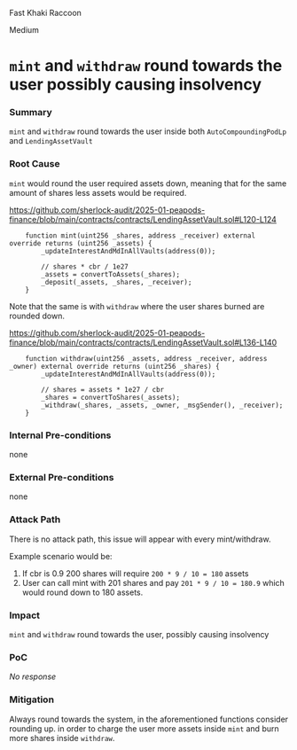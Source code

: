 Fast Khaki Raccoon

Medium

# `mint` and `withdraw` round towards the user possibly causing insolvency

### Summary

`mint` and `withdraw` round towards the user inside both `AutoCompoundingPodLp` and `LendingAssetVault`

### Root Cause

`mint` would round the user required assets down, meaning that for the same amount of shares less assets would be required.

https://github.com/sherlock-audit/2025-01-peapods-finance/blob/main/contracts/contracts/LendingAssetVault.sol#L120-L124
```solidity
    function mint(uint256 _shares, address _receiver) external override returns (uint256 _assets) {
        _updateInterestAndMdInAllVaults(address(0));

        // shares * cbr / 1e27
        _assets = convertToAssets(_shares);
        _deposit(_assets, _shares, _receiver);
    }
```

Note that the same is with `withdraw` where the user shares burned are rounded down.

https://github.com/sherlock-audit/2025-01-peapods-finance/blob/main/contracts/contracts/LendingAssetVault.sol#L136-L140
```solidity
    function withdraw(uint256 _assets, address _receiver, address _owner) external override returns (uint256 _shares) {
        _updateInterestAndMdInAllVaults(address(0));

        // shares = assets * 1e27 / cbr
        _shares = convertToShares(_assets);
        _withdraw(_shares, _assets, _owner, _msgSender(), _receiver);
    }
```

### Internal Pre-conditions

none

### External Pre-conditions

none

### Attack Path

There is no attack path, this issue will appear with every mint/withdraw.

Example scenario would be:
1. If cbr is 0.9 200 shares will require `200 * 9 / 10 = 180` assets
2. User can call mint with 201 shares  and pay `201 * 9 / 10 = 180.9` which would round down to 180 assets.

### Impact

`mint` and `withdraw` round towards the user, possibly causing insolvency


### PoC

_No response_

### Mitigation

Always round towards the system, in the aforementioned functions consider rounding up. in order to charge the user more assets inside `mint` and burn more shares inside `withdraw`.